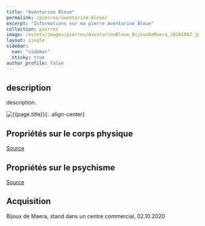 ```yaml
---
title: "Aventurine Bleue"
permalink: /pierres/aventurine-bleue/
excerpt: "Informations sur ma pierre Aventurine Bleue"
collection: pierres
image: /assets/images/pierres/AventurineBleue_BijouxDeMaera_20201002.jpg
layout: single
sidebar:
  nav: "sidebar"
  sticky: true
author_profile: false
---
```


## description
description.

![{{page.title}}]({{page.image}} "Aventurine Bleue"){: .align-center}

## Propriétés sur le corps physique


[Source](https://)


## Propriétés sur le psychisme


[Source](https://)

## Acquisition
Bijoux de Maera, stand dans un centre commercial, 02.10.2020
